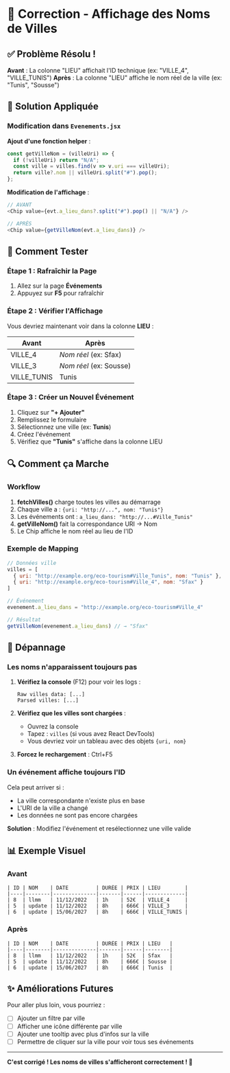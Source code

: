 # 🎯 Correction - Affichage des Noms de Villes

## ✅ Problème Résolu !

**Avant** : La colonne "LIEU" affichait l'ID technique (ex: "VILLE_4", "VILLE_TUNIS")
**Après** : La colonne "LIEU" affiche le nom réel de la ville (ex: "Tunis", "Sousse")

## 🔧 Solution Appliquée

### Modification dans `Evenements.jsx`

**Ajout d'une fonction helper** :
```javascript
const getVilleNom = (villeUri) => {
  if (!villeUri) return "N/A";
  const ville = villes.find(v => v.uri === villeUri);
  return ville?.nom || villeUri.split("#").pop();
};
```

**Modification de l'affichage** :
```javascript
// AVANT
<Chip value={evt.a_lieu_dans?.split("#").pop() || "N/A"} />

// APRÈS
<Chip value={getVilleNom(evt.a_lieu_dans)} />
```

## 🚀 Comment Tester

### Étape 1 : Rafraîchir la Page
1. Allez sur la page **Événements**
2. Appuyez sur **F5** pour rafraîchir

### Étape 2 : Vérifier l'Affichage
Vous devriez maintenant voir dans la colonne **LIEU** :

| Avant | Après |
|-------|-------|
| VILLE_4 | *Nom réel* (ex: Sfax) |
| VILLE_3 | *Nom réel* (ex: Sousse) |
| VILLE_TUNIS | Tunis |

### Étape 3 : Créer un Nouvel Événement
1. Cliquez sur **"+ Ajouter"**
2. Remplissez le formulaire
3. Sélectionnez une ville (ex: **Tunis**)
4. Créez l'événement
5. Vérifiez que **"Tunis"** s'affiche dans la colonne LIEU

## 🔍 Comment ça Marche

### Workflow
1. **fetchVilles()** charge toutes les villes au démarrage
2. Chaque ville a : `{uri: "http://...", nom: "Tunis"}`
3. Les événements ont : `a_lieu_dans: "http://...#Ville_Tunis"`
4. **getVilleNom()** fait la correspondance URI → Nom
5. Le Chip affiche le nom réel au lieu de l'ID

### Exemple de Mapping
```javascript
// Données ville
villes = [
  { uri: "http://example.org/eco-tourism#Ville_Tunis", nom: "Tunis" },
  { uri: "http://example.org/eco-tourism#Ville_4", nom: "Sfax" }
]

// Événement
evenement.a_lieu_dans = "http://example.org/eco-tourism#Ville_4"

// Résultat
getVilleNom(evenement.a_lieu_dans) // → "Sfax"
```

## 🐛 Dépannage

### Les noms n'apparaissent toujours pas
1. **Vérifiez la console** (F12) pour voir les logs :
   ```
   Raw villes data: [...]
   Parsed villes: [...]
   ```

2. **Vérifiez que les villes sont chargées** :
   - Ouvrez la console
   - Tapez : `villes` (si vous avez React DevTools)
   - Vous devriez voir un tableau avec des objets `{uri, nom}`

3. **Forcez le rechargement** : Ctrl+F5

### Un événement affiche toujours l'ID
Cela peut arriver si :
- La ville correspondante n'existe plus en base
- L'URI de la ville a changé
- Les données ne sont pas encore chargées

**Solution** : Modifiez l'événement et resélectionnez une ville valide

## 📊 Exemple Visuel

### Avant
```
| ID | NOM    | DATE         | DURÉE | PRIX | LIEU        |
|----|--------|--------------|-------|------|-------------|
| 8  | llmm   | 11/12/2022   | 1h    | 52€  | VILLE_4     |
| 5  | update | 11/12/2022   | 8h    | 666€ | VILLE_3     |
| 6  | update | 15/06/2027   | 8h    | 666€ | VILLE_TUNIS |
```

### Après
```
| ID | NOM    | DATE         | DURÉE | PRIX | LIEU   |
|----|--------|--------------|-------|------|--------|
| 8  | llmm   | 11/12/2022   | 1h    | 52€  | Sfax   |
| 5  | update | 11/12/2022   | 8h    | 666€ | Sousse |
| 6  | update | 15/06/2027   | 8h    | 666€ | Tunis  |
```

## ✨ Améliorations Futures

Pour aller plus loin, vous pourriez :
- [ ] Ajouter un filtre par ville
- [ ] Afficher une icône différente par ville
- [ ] Ajouter une tooltip avec plus d'infos sur la ville
- [ ] Permettre de cliquer sur la ville pour voir tous ses événements

---

**C'est corrigé ! Les noms de villes s'afficheront correctement ! 🎉**
